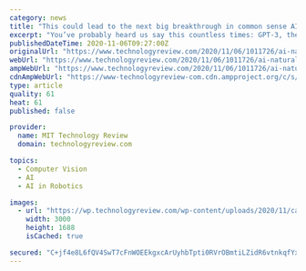 ```yaml
---
category: news
title: "This could lead to the next big breakthrough in common sense AI"
excerpt: "You’ve probably heard us say this countless times: GPT-3, the gargantuan AI that spews uncannily human-like language, is a marvel. It’s also largely a mirage. You can tell with a simple trick: Ask it the color of sheep,"
publishedDateTime: 2020-11-06T09:27:00Z
originalUrl: "https://www.technologyreview.com/2020/11/06/1011726/ai-natural-language-processing-computer-vision/"
webUrl: "https://www.technologyreview.com/2020/11/06/1011726/ai-natural-language-processing-computer-vision/"
ampWebUrl: "https://www.technologyreview.com/2020/11/06/1011726/ai-natural-language-processing-computer-vision/amp/"
cdnAmpWebUrl: "https://www-technologyreview-com.cdn.ampproject.org/c/s/www.technologyreview.com/2020/11/06/1011726/ai-natural-language-processing-computer-vision/amp/"
type: article
quality: 61
heat: 61
published: false

provider:
  name: MIT Technology Review
  domain: technologyreview.com

topics:
  - Computer Vision
  - AI
  - AI in Robotics

images:
  - url: "https://wp.technologyreview.com/wp-content/uploads/2020/11/cat-vokens.jpeg?w=3000"
    width: 3000
    height: 1688
    isCached: true

secured: "C+jf4e8L6fQV4SwT7cFnWOEEkgxcArUyhbTpti0RVrOBmtiLZidR6vtnkqfYxki4vOpLKsqWyHcFELTDgt4dflxO2GLePZc8sVZoiT30S6RfJvX36rsSFHbXSMbk2TfqLKqe6qeG2eGC/IIv4blhn4qKVHcSdYGL6Cq/T+JgPKhvR/jEr30xM8K5ZcS94jbD/qHwMDB9UoDOyU9lc8mgKYSiDbIME8KzFss0giXGbWFCj1djTYt45temUrxMZnWoKy/joRy1Dr9QQ92GS5ZFRJxjqnih7zepOJ0Hl736w8/5OguuYhB+ZNXBk0LqX43V1yUfzGpcCFzCpQKpo4i0xpUmSZQEFj7uoWvkbrG4kCY=;tbvJWER6Cn0XgRxhoW0ePg=="
---
```


